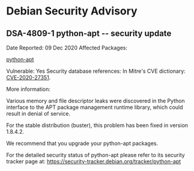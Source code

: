 
Debian Security Advisory
========================


DSA-4809-1 python-apt -- security update
----------------------------------------



Date Reported:
09 Dec 2020
Affected Packages:

[python-apt](https://packages.debian.org/src:python-apt)

Vulnerable:
Yes
Security database references:
In Mitre's CVE dictionary: [CVE-2020-27351](https://security-tracker.debian.org/tracker/CVE-2020-27351).  

More information:

Various memory and file descriptor leaks were discovered in the Python
interface to the APT package management runtime library, which could
result in denial of service.


For the stable distribution (buster), this problem has been fixed in
version 1.8.4.2.


We recommend that you upgrade your python-apt packages.


For the detailed security status of python-apt please refer to
its security tracker page at:
<https://security-tracker.debian.org/tracker/python-apt>





